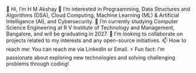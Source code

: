 👋 Hi, I’m H M Akshay
👀 I’m interested in Prograamming, Data Structures and Algorithms (DSA), Cloud Computing, Machine Learning (ML) & Artificial Intelligence (AI), and Cybersecurity.
🌱 I’m currently studying Computer Science Engineering at R V Institute of Technology and Management, Bangalore, and will be graduating in 2027.
💞️ I’m looking to collaborate on projects related to my interests and any open-source initiatives.
📫 How to reach me: You can reach me via LinkedIn or Email.
⚡ Fun fact: I’m passionate about exploring new technologies and solving challenging problems through coding!



